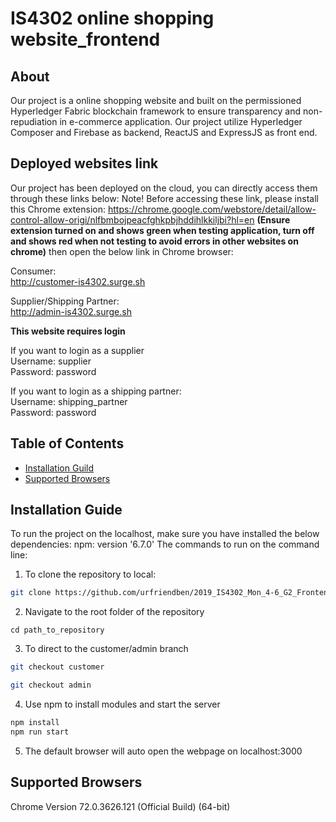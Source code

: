 # IS4302 online shopping website_frontend

## About
Our project is a online shopping website and built on the permissioned Hyperledger Fabric blockchain framework to ensure transparency and non-repudiation in e-commerce application. Our project utilize Hyperledger Composer and Firebase as backend, ReactJS and ExpressJS as front end.

## Deployed websites link
Our project has been deployed on the cloud, you can directly access them through these links below:
Note! Before accessing these link, please install this Chrome extension:
https://chrome.google.com/webstore/detail/allow-control-allow-origi/nlfbmbojpeacfghkpbjhddihlkkiljbi?hl=en <b>(Ensure extension turned on and shows green when testing application, turn off and shows red when not testing to avoid errors in other websites on chrome)</b>
then open the below link in Chrome browser:

Consumer:<br/>
http://customer-is4302.surge.sh

Supplier/Shipping Partner:<br/>
http://admin-is4302.surge.sh<br/>


<b>This website requires login</b><br/>

If you want to login as a supplier<br/>
Username: supplier<br/>
Password: password<br/>

If you want to login as a shipping partner:<br/>
Username: shipping_partner<br/>
Password: password<br/>


## Table of Contents

- [Installation Guild](#installation-guide)
- [Supported Browsers](#supported-browsers)

## Installation Guide
To run the project on the localhost, make sure you have installed the below dependencies:
  npm: version '6.7.0'
The commands to run on the command line:
1. To clone the repository to local: 
```bash
git clone https://github.com/urfriendben/2019_IS4302_Mon_4-6_G2_Frontend.git
```
2. Navigate to the root folder of the repository
```
cd path_to_repository
```
3. To direct to the customer/admin branch
```bash
git checkout customer
```
```bash
git checkout admin
```
4. Use npm to install modules and start the server
```bash
npm install
npm run start
```
5. The default browser will auto open the webpage on localhost:3000

## Supported Browsers

Chrome Version 72.0.3626.121 (Official Build) (64-bit)

